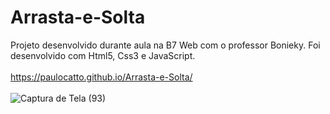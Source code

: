 # Arrasta-e-Solta

Projeto desenvolvido durante aula na B7 Web com o professor Bonieky. Foi desenvolvido com Html5, Css3 e JavaScript.
<br><br>
https://paulocatto.github.io/Arrasta-e-Solta/
<br><br>
![Captura de Tela (93)](https://user-images.githubusercontent.com/108766424/235386510-a440c1c6-a63d-4113-a7e8-25799494c7ea.png)
